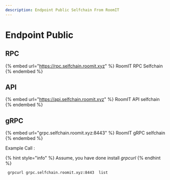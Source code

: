 ```yaml
---
description: Endpoint Public Selfchain From RoomIT
---
```


# Endpoint Public

## RPC
{% embed url="https://rpc.selfchain.roomit.xyz" %}
RoomIT RPC Selfchain
{% endembed %}

## API
{% embed url="https://api.selfchain.roomit.xyz" %}
RoomIT API selfchain
{% endembed %}

## gRPC
{% embed url="grpc.selfchain.roomit.xyz:8443" %}
RoomIT gRPC selfchain
{% endembed %}

Example Call :

{% hint style="info" %}
Assume, you have done install _grpcurl_
{% endhint %}

```bash
 grpcurl grpc.selfchain.roomit.xyz:8443  list
```

